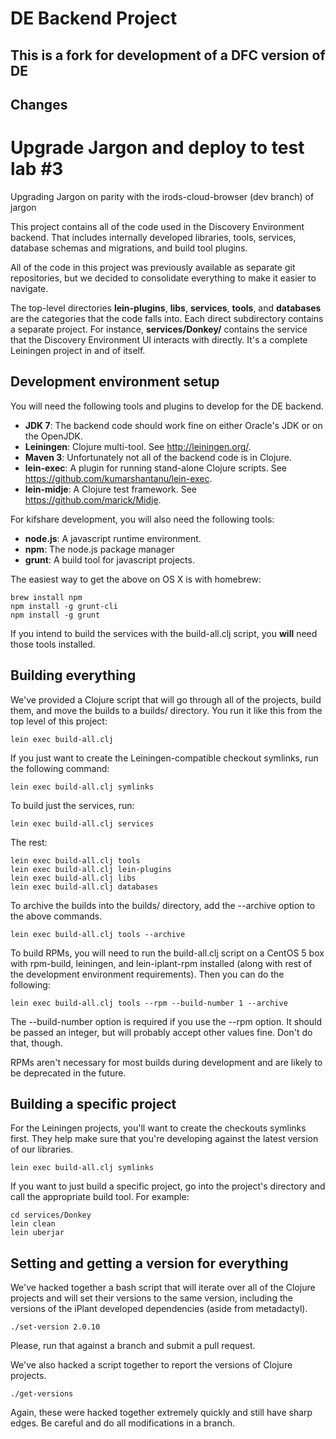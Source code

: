 # DE Backend Project

## This is a fork for development of a DFC version of DE

## Changes

#  Upgrade Jargon and deploy to test lab #3 

Upgrading Jargon on parity with the irods-cloud-browser (dev branch) of jargon 


This project contains all of the code used in the Discovery Environment backend. That includes internally developed libraries, tools, services, database schemas and migrations, and build tool plugins.

All of the code in this project was previously available as separate git repositories, but we decided to consolidate everything to make it easier to navigate.

The top-level directories __lein-plugins__, __libs__, __services__, __tools__, and __databases__ are the categories that the code falls into. Each direct subdirectory contains a separate project. For instance, __services/Donkey/__ contains the service that the Discovery Environment UI interacts with directly. It's a complete Leiningen project in and of itself.

## Development environment setup

You will need the following tools and plugins to develop for the DE backend.

* __JDK 7__: The backend code should work fine on either Oracle's JDK or on the OpenJDK.
* __Leiningen__: Clojure multi-tool. See http://leiningen.org/.
* __Maven 3__: Unfortunately not all of the backend code is in Clojure.
* __lein-exec__: A plugin for running stand-alone Clojure scripts. See https://github.com/kumarshantanu/lein-exec.
* __lein-midje__: A Clojure test framework. See https://github.com/marick/Midje.

For kifshare development, you will also need the following tools:

* __node.js__: A javascript runtime environment.
* __npm__: The node.js package manager
* __grunt__: A build tool for javascript projects.

The easiest way to get the above on OS X is with homebrew:

    brew install npm
    npm install -g grunt-cli
    npm install -g grunt

If you intend to build the services with the build-all.clj script, you __will__ need those tools installed.

## Building everything

We've provided a Clojure script that will go through all of the projects, build them, and move the builds to a builds/ directory. You run it like this from the top level of this project:

    lein exec build-all.clj

If you just want to create the Leiningen-compatible checkout symlinks, run the following command:

    lein exec build-all.clj symlinks

To build just the services, run:

    lein exec build-all.clj services

The rest:

    lein exec build-all.clj tools
    lein exec build-all.clj lein-plugins
    lein exec build-all.clj libs
    lein exec build-all.clj databases

To archive the builds into the builds/ directory, add the --archive option to the above commands.

    lein exec build-all.clj tools --archive

To build RPMs, you will need to run the build-all.clj script on a CentOS 5 box with rpm-build, leiningen, and lein-iplant-rpm installed (along with rest of the development environment requirements). Then you can do the following:

    lein exec build-all.clj tools --rpm --build-number 1 --archive

The --build-number option is required if you use the --rpm option. It should be passed an integer, but will probably accept other values fine. Don't do that, though.

RPMs aren't necessary for most builds during development and are likely to be deprecated in the future.

## Building a specific project

For the Leiningen projects, you'll want to create the checkouts symlinks first. They help make sure that you're developing against the latest version of our libraries.

    lein exec build-all.clj symlinks

If you want to just build a specific project, go into the project's directory and call the appropriate build tool. For example:

    cd services/Donkey
    lein clean
    lein uberjar

## Setting and getting a version for everything

We've hacked together a bash script that will iterate over all of the Clojure projects and will set their versions to the same version, including the versions of the iPlant developed dependencies (aside from metadactyl).

    ./set-version 2.0.10

Please, run that against a branch and submit a pull request.

We've also hacked a script together to report the versions of Clojure projects.

    ./get-versions

Again, these were hacked together extremely quickly and still have sharp edges. Be careful and do all modifications in a branch.


